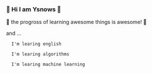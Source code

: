 ###  👋 Hi I am Ysnows 👋

<!--
**ysnows/ysnows** is a ✨ _special_ ✨ repository because its `README.md` (this file) appears on your GitHub profile.

Here are some ideas to get you started:

- 🔭 I’m currently working on ...
- 🌱 I’m currently learning ...
- 👯 I’m looking to collaborate on ...
- 🤔 I’m looking for help with ...
- 💬 Ask me about ...
- 📫 How to reach me: ...
- 😄 Pronouns: ...
- ⚡ Fun fact: ...
-->


🤔 the progross of learning awesome things is awesome! 🤔 

and ...

```
  I'm learing english

  I'm learing algorithms

  I'm learing machine learning
```
